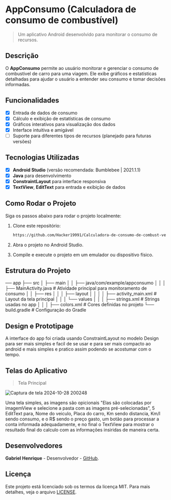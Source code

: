 # **AppConsumo (Calculadora de consumo de combustível)**

> Um aplicativo Android desenvolvido para monitorar o consumo de recursos.

## Descrição
O **AppConsumo** permite ao usuário monitorar e gerenciar o consumo de combustivel de carro para uma viagem. Ele exibe gráficos e estatísticas detalhadas para ajudar o usuário a entender seu consumo e tomar decisões informadas.

## Funcionalidades
- [x] Entrada de dados de consumo
- [x] Cálculo e exibição de estatísticas de consumo
- [x] Gráficos interativos para visualização dos dados
- [x] Interface intuitiva e amigável
- [ ] Suporte para diferentes tipos de recursos (planejado para futuras versões)

## Tecnologias Utilizadas
- [x] **Android Studio** (versão recomendada: Bumblebee | 2021.1.1)
- [x] **Java** para desenvolvimento
- [x] **ConstraintLayout** para interface responsiva
- [x] **TextView**, **EditText** para entrada e exibição de dados

## Como Rodar o Projeto
Siga os passos abaixo para rodar o projeto localmente:

1. Clone este repositório:
   ```bash
   https://github.com/Hacker19991/Calculadora-de-consumo-de-combust-vel-Android-Studio
   
2. Abra o projeto no Android Studio.
   
3. Compile e execute o projeto em um emulador ou dispositivo físico.

## Estrutura do Projeto

── app
   ├── src
   │   ├── main
   │   │   ├── java/com/example/appconsumo
   │   │   │   ├── MainActivity.java # Atividade principal para monitoramento de consumo
   │   │   ├── res
   │   │   │   ├── layout
   │   │   │   │   ├── activity_main.xml # Layout da tela principal
   │   │   │   └── values
   │   │   │       ├── strings.xml # Strings usadas no app
   │   │   │       ├── colors.xml # Cores definidas no projeto
   └── build.gradle # Configuração do Gradle


## Design e Prototipage
A interface do app foi criada usando ConstraintLayout no modelo Design para ser mais simples e facil de se usar e para ser mais compacto ao android e mais simples e pratico assim podendo se acostumar com o tempo.

## Telas do Aplicativo 

> Tela Principal

![Captura de tela 2024-10-28 200248](https://github.com/user-attachments/assets/9cefc399-5375-405e-9df3-720695de1e3f)

Uma tela simples, as imagens são opicionais "Elas são colocadas por imagemView e selecione a pasta com as imagens pré-selecionadas", 5 EditText para, Nome do veiculo, Placa do carro, Km sendo distancia, Km/l sendo consumo, e o R$ sendo o preço gasto, um botão para processar a conta informada adequadamente, e no final o TextView para mostrar o resultado final do calculo com as informações insiridas de maneira certa.

## Desenvolvedores
**Gabriel Henrique** - Desenvolvedor - [GitHub](https://github.com/Hacker19991).

## Licença
Este projeto está licenciado sob os termos da licença MIT. Para mais detalhes, veja o arquivo
[LICENSE](LICENSE).
